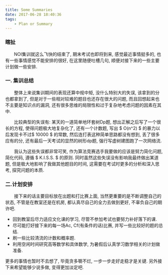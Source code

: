 ```yaml
---
title: Some Summaries
date: 2017-06-28 18:40:36
tags:
    - Plan or Summary
---
```


### 瞎扯
&emsp;&emsp;NOI集训就这么飞快的结束了, 期末考试也即将到来, 感觉最近事情挺多的, 也有一些事情感觉不能安排的很好,  在这里随便吐槽几句, 顺便对接下来的一些主要计划做一些安排.

<!--more-->

### 一. 集训总结
&emsp;&emsp;整体上来说集训期间的表现还算中规中矩, 没什么特别大的失误, 该拿到的分也都拿到了, 但是对于一些相对较难的题目也还存在很大的问题, 而且回想起来也不主要是知识点的漏洞, 还有很多思维的局限性和过于复杂地考虑问题的因素在其中.

&emsp;&emsp;比较典型的失误有: 某天的一道简单地环套树Dp题, 想出正解之后写了一个很长的方程, 使得问题极大地复杂化了, 还有一个计数题, 写出 $ O(n^2) $ 的暴力以后发现卡不过$ 10000 $ 的常数, 然后连打表这种简单思路都没有想到, 丢了很多应有的分, 还有最后一天考试的显然的树形dp题, 强行写虚树建图跑了一次网络流.

&emsp;&emsp;我认为这些失误都非常可笑, 作为算法竞赛选手我要做的应该是努力简化问题, 简化代码, 遵循 $ K.I.S.S. $ 的原则. 同时虽然这些失误没有影响我最终做出某道题, 但是极大地影响了我做其他题目的时间, 这需要在考试时更多的分析和深入思考, 探究问题的本质.

### 二.计划安排
&emsp;&emsp;接下来的话主要目标放在出题和打比赛上面, 当然更重要的是不断调整自己的状态, 不管是在教室还是在机房, 都认真尽自己的全力去做到更好, 不辜负自己的期许吧.

- 回到教室后尽力适应文化课的学习, 尽管不参加考试也要努力补好落下的课.
- 尽可能打好接下来的每一场Ac, Cf(有条件的话)比赛, 并写一些比较好的题的总结.
- 刷一些比较清流的计数和概率题.
- 利用空闲时间研究高等数学和具体数学, 为暑假后认真学习数学相关的计划做准备.

更多的事情也暂时不去想了, 毕竟贪多嚼不烂, 一步一步走好走稳才是关键.
另外接下来希望能够少说多做, 变得更加淡定吧.
